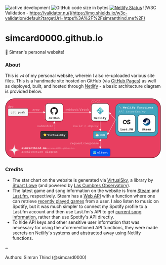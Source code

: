 ![active development](https://img.shields.io/badge/active%20dev-yes-brightgreen.svg)
![GitHub code size in bytes](https://img.shields.io/github/languages/code-size/simcard0000/simcard0000.github.io.svg)
[![Netlify Status](https://api.netlify.com/api/v1/badges/702be976-e0b8-4a38-b0e1-9418516fb442/deploy-status)](https://app.netlify.com/sites/silver-crumble-6089ac/deploys)
![W3C Validation - https://validator.nu/](https://img.shields.io/w3c-validation/default?targetUrl=https%3A%2F%2Fsimranthind.me%2F)
# simcard0000.github.io
🌃 Simran's personal website!

### About
This is `v4` of my personal website, wherein I also re-uploaded various site files. This is a handmade site hosted on GitHub (via [GitHub Pages](https://pages.github.com/)) as well as deployed, built, and hosted through [Netlify](https://www.netlify.com/) - a basic architecture diagram is provided below.

![Simran's personal website architecture diagram](https://github.com/simcard0000/simcard0000.github.io/blob/main/assets/personal-site-arch.png)

### Credits
* The star chart on the website is generated via [VirtualSky](https://slowe.github.io/VirtualSky/), a library by [Stuart Lowe](https://github.com/slowe/VirtualSky) (and powered by  [Las Cumbres Observatory](https://lco.global/)).
* The latest game and song information on the website is from [Steam](https://store.steampowered.com/) and [Last.fm](https://www.last.fm/), respectively. Steam has a [Web API](https://developer.valvesoftware.com/wiki/Steam_Web_API) with a function where one can retrieve [recently played games](https://developer.valvesoftware.com/wiki/Steam_Web_API#GetRecentlyPlayedGames_.28v0001.29) from a user. I also listen to music on Spotify, but it was much simpler to connect my Spotify profile to a Last.fm account and then use Last.fm's API to get [current song information](https://www.last.fm/api/show/user.getRecentTracks), rather than use Spotify's API directly.
* To hide API keys and other sensitive user information that was necessary for using the aforementioned API functions, they were made secrets on Netlify's systems and abstracted away using Netlify functions.

~

Authors: Simran Thind (@simcard0000)
